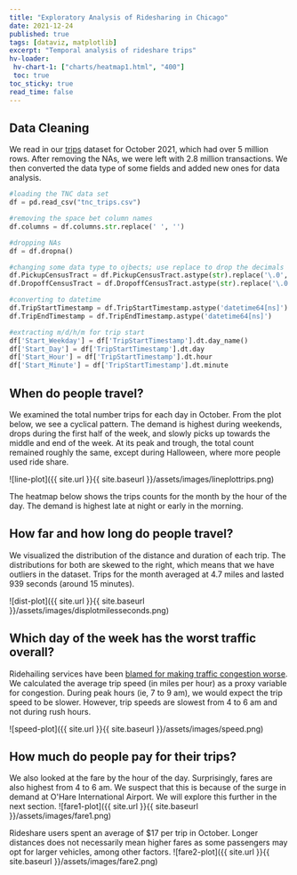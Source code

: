 ```yaml
---
title: "Exploratory Analysis of Ridesharing in Chicago"
date: 2021-12-24
published: true
tags: [dataviz, matplotlib]
excerpt: "Temporal analysis of rideshare trips"
hv-loader:
 hv-chart-1: ["charts/heatmap1.html", "400"]
 toc: true
toc_sticky: true
read_time: false
---
```



## Data Cleaning
We read in our [trips] dataset for October 2021, which had over 5 million rows. After removing the NAs, we were left with 2.8 million transactions. We then converted the data type of some fields and added new ones for data analysis. 

```python
#loading the TNC data set
df = pd.read_csv("tnc_trips.csv")

#removing the space bet column names
df.columns = df.columns.str.replace(' ', '')

#dropping NAs
df = df.dropna()

#changing some data type to ojbects; use replace to drop the decimals
df.PickupCensusTract = df.PickupCensusTract.astype(str).replace('\.0', '', regex=True)
df.DropoffCensusTract = df.DropoffCensusTract.astype(str).replace('\.0', '', regex=True)

#converting to datetime
df.TripStartTimestamp = df.TripStartTimestamp.astype('datetime64[ns]')
df.TripEndTimestamp = df.TripEndTimestamp.astype('datetime64[ns]')

#extracting m/d/h/m for trip start
df['Start_Weekday'] = df['TripStartTimestamp'].dt.day_name()
df['Start_Day'] = df['TripStartTimestamp'].dt.day
df['Start_Hour'] = df['TripStartTimestamp'].dt.hour
df['Start_Minute'] = df['TripStartTimestamp'].dt.minute
```

[trips]: https://data.cityofchicago.org/Transportation/Transportation-Network-Providers-Trips/m6dm-c72p

## When do people travel?
We examined the total number trips for each day in October. From the plot below, we see a cyclical pattern. The demand is highest during weekends, drops during the first half of the week, and slowly picks up towards the middle and end of the week. At its peak and trough, the total count remained roughly the same, except during Halloween, where more people used ride share. 

![line-plot]({{ site.url }}{{ site.baseurl }}/assets/images/lineplottrips.png)

The heatmap below shows the trips counts for the month by the hour of the day. The demand is highest late at night or early in the morning. 
<div id="hv-chart-1"></div>

## How far and how long do people travel?
We visualized the distribution of the distance and duration of each trip. The distributions for both are skewed to the right, which means that we have outliers in the dataset. Trips for the month averaged at 4.7 miles and lasted 939 seconds (around 15 minutes).

![dist-plot]({{ site.url }}{{ site.baseurl }}/assets/images/displotmilesseconds.png)

## Which day of the week has the worst traffic overall?
Ridehailing services have been [blamed for making traffic congestion worse]. We calculated the average trip speed (in miles per hour) as a proxy variable for congestion. During peak hours (ie, 7 to 9 am), we would expect the trip speed to be slower. However, trip speeds are slowest from 4 to 6 am and not during rush hours. 

![speed-plot]({{ site.url }}{{ site.baseurl }}/assets/images/speed.png)

[blamed for making traffic congestion worse]: https://www.cmap.illinois.gov/documents/10180/844024/03.16_18_Whats+making+traffic+worse+in+Chicago+Signs+point+to+Uber+Lyft_CRAINS.pdf/143a4c91-bbae-04b3-2359-d03118159b7e

## How much do people pay for their trips?
We also looked at the fare by the hour of the day. Surprisingly, fares are also highest from 4 to 6 am. We suspect that this is because of the surge in demand at O'Hare International Airport. We will explore this further in the next section.
![fare1-plot]({{ site.url }}{{ site.baseurl }}/assets/images/fare1.png)

Rideshare users spent an average of $17 per trip in October. Longer distances does not necessarily mean higher fares as some passengers may opt for larger vehicles, among other factors. 
![fare2-plot]({{ site.url }}{{ site.baseurl }}/assets/images/fare2.png)
